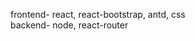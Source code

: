frontend- react, react-bootstrap, antd, css                                           
backend- node, react-router
